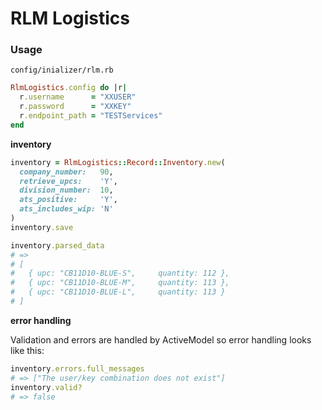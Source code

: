 # RLM Logistics

### Usage

`config/inializer/rlm.rb`

```ruby
RlmLogistics.config do |r|
  r.username      = "XXUSER"
  r.password      = "XXKEY"
  r.endpoint_path = "TESTServices"
end
```

**inventory**

```ruby
inventory = RlmLogistics::Record::Inventory.new(
  company_number:   90,
  retrieve_upcs:    'Y',
  division_number:  10,
  ats_positive:     'Y',
  ats_includes_wip: 'N'
)
inventory.save

inventory.parsed_data
# =>
# [
#   { upc: "CB11D10-BLUE-S",     quantity: 112 },
#   { upc: "CB11D10-BLUE-M",     quantity: 113 },
#   { upc: "CB11D10-BLUE-L",     quantity: 113 }
# ]
```

**error handling**

Validation and errors are handled by ActiveModel so error handling looks like this:

```ruby
inventory.errors.full_messages
# => ["The user/key combination does not exist"]
inventory.valid?
# => false
```
